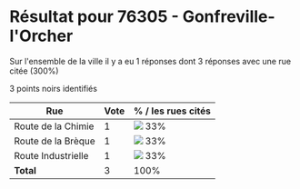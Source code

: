 # Résultat pour 76305 - Gonfreville-l'Orcher

Sur l'ensemble de la ville il y a eu 1 réponses dont 3 réponses avec une rue citée (300%)

3 points noirs identifiés

| Rue | Vote | % / les rues cités|
|-----|------|-------------------|
| Route de la Chimie | 1 | <img src="../../img/bar_33.gif" />&nbsp;33%|
| Route de la Brèque | 1 | <img src="../../img/bar_33.gif" />&nbsp;33%|
| Route Industrielle | 1 | <img src="../../img/bar_33.gif" />&nbsp;33%|
| **Total** | 3 | 100%|
